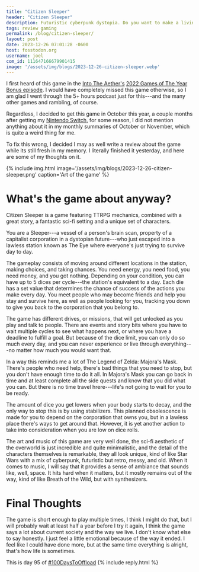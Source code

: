 ```yaml
---
title: "Citizen Sleeper"
header: "Citizen Sleeper"
description: Futuristic cyberpunk dystopia. Do you want to make a living in the edge of the galaxy, surviving as an emulated consciousness in a decaying android body? Sign me up!
tags: review gaming
permalink: /blog/citizen-sleeper/
layout: post
date: 2023-12-26 07:01:28 -0600
host: fosstodon.org
username: joel
com_id: 111647166679901415
image: '/assets/img/blogs/2023-12-26-citizen-sleeper.webp'
---
```


I first heard of this game in the [Into The Aether's](https://intothecast.onlin) [2022 Games of The Year Bonus episode](https://intothecast.transistor.fm/episodes/the-2022-game-of-the-year-spectacular). I would have completely missed this game otherwise, so I am glad I went through the 5+ hours podcast just for this---and the many other games and rambling, of course.

Regardless, I decided to get this game in October this year, a couple months after getting my [Nintendo Switch](/blog/nintendo-switch/), for some reason, I did not mention anything about it in my monthly summaries of October or November, which is quite a weird thing for me.

To fix this wrong, I decided I may as well write a review about the game while its still fresh in my memory. I literally finished it yesterday, and here are some of my thoughts on it.

{% include img.html image='/assets/img/blogs/2023-12-26-citizen-sleeper.png' caption='Art of the game' %}

# What's the game about anyway?

Citizen Sleeper is a game featuring TTRPG mechanics, combined with a great story, a fantastic sci-fi setting and a unique set of characters.

You are a Sleeper---a vessel of a person's brain scan, property of a capitalist corporation in a dystopian future---who just escaped into a lawless station known as The Eye where everyone's just trying to survive day to day.

The gameplay consists of moving around different locations in the station, making choices, and taking chances. You need energy, you need food, you need money, and you got nothing. Depending on your condition, you can have up to 5 dices per cycle---the station's equivalent to a day. Each die has a set value that determines the chance of success of the actions you make every day. You meet people who may become friends and help you stay and survive here, as well as people looking for you, tracking you down to give you back to the corporation that you belong to.

The game has different drives, or missions, that will get unlocked as you play and talk to people. There are events and story bits where you have to wait multiple cycles to see what happens next, or where you have a deadline to fulfill a goal. But because of the dice limit, you can only do so much every day, and you can never experience or live through everything---no matter how much you would want that.

In a way this reminds me a lot of The Legend of Zelda: Majora's Mask. There's people who need help, there's bad things that you need to stop, but you don't have enough time to do it all. In Majora's Mask you can go back in time and at least complete all the side quests and know that you did what you can. But there is no time travel hrere---life's not going to wait for you to be ready.

The amount of dice you get lowers when your body starts to decay, and the only way to stop this is by using stabilizers. This planned obsolescence is made for you to depend on the corporation that owns you, but in a lawless place there's ways to get around that. However, it is yet another action to take into consideration when you are low on dice rolls.

The art and music of this game are very well done, the sci-fi aesthetic of the overworld is just incredible and quite minimalistic, and the detail of the characters themselves is remarkable, they all look unique, kind of like Star Wars with a mix of cyberpunk, futuristic but retro, messy, and old. When it comes to music, I will say that it provides a sense of ambiance that sounds like, well, space. It hits hard when it matters, but it mostly remains out of the way, kind of like Breath of the Wild, but with synthesizers.

# Final Thoughts

The game is short enough to play multiple times, I think I might do that, but I will probably wait at least half a year before I try it again, I think the game says a lot about current society and the way we live. I don't know what else to say honestly. I just feel a little emotional because of the way it ended. I feel like I could have done more, but at the same time everything is alright, that's how life is sometimes.

This is day 95 of [#100DaysToOffload](https://100daystooffload.com)
{% include reply.html %}
